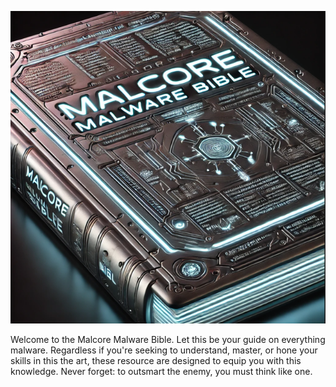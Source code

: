 <p align="center">
    <img src=".github/img_2.png" height="500" width="600"/>
</p>

Welcome to the Malcore Malware Bible. Let this be your guide on everything malware. Regardless if you're seeking to understand, master, or hone your skills in this the art, these resource are designed to equip you with this knowledge. Never forget: to outsmart the enemy, you must think like one.
